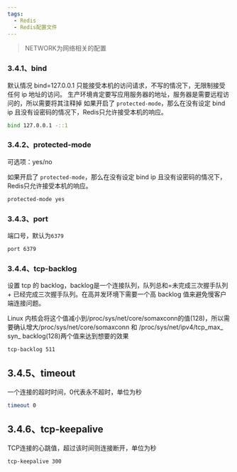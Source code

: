 ```yaml
---
tags:
  - Redis
  - Redis配置文件
---
```

> NETWORK为网络相关的配置
### 3.4.1、bind

默认情况 bind=127.0.0.1 只能接受本机的访问请求，不写的情况下，无限制接受任何 ip 地址的访问。 生产环境肯定要写应用服务器的地址，服务器是需要远程访问的，所以需要将其注释掉 如果开启了 `protected-mode`，那么在没有设定 bind ip 且没有设密码的情况下，Redis只允许接受本机的响应。

```Bash
bind 127.0.0.1 -::1
```

### 3.4.2、protected-mode

可选项：yes/no

如果开启了 `protected-mode`，那么在没有设定 bind ip 且没有设密码的情况下，Redis只允许接受本机的响应。

```Bash
protected-mode yes
```

### 3.4.3、port

端口号，默认为`6379`

```Bash
port 6379
```

### 3.4.4、tcp-backlog

设置 tcp 的 backlog，backlog是一个连接队列，队列总和=未完成三次握手队列+ 已经完成三次握手队列。在高并发环境下需要一个高 backlog 值来避免慢客户端连接问题。

Linux 内核会将这个值减小到/proc/sys/net/core/somaxconn的值(128)，所以需要确认增大/proc/sys/net/core/somaxconn 和 /proc/sys/net/ipv4/tcp_max_ syn_ backlog(128)两个值来达到想要的效果

```Bash
tcp-backlog 511
```

## 3.4.5、timeout

一个连接的超时时间，0代表永不超时，单位为秒

```Bash
timeout 0
```

## 3.4.6、tcp-keepalive

TCP连接的心跳值，超过该时间则连接断开，单位为秒

```Bash
tcp-keepalive 300
```